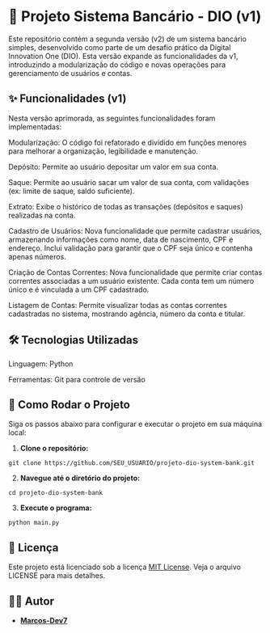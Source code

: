 # 🏦 Projeto Sistema Bancário - DIO (v1)
Este repositório contém a segunda versão (v2) de um sistema bancário simples, desenvolvido como parte de um desafio prático da Digital Innovation One (DIO). Esta versão expande as funcionalidades da v1, introduzindo a modularização do código e novas operações para gerenciamento de usuários e contas.

## ✨ Funcionalidades (v1)
Nesta versão aprimorada, as seguintes funcionalidades foram implementadas:

Modularização: O código foi refatorado e dividido em funções menores para melhorar a organização, legibilidade e manutenção.

Depósito: Permite ao usuário depositar um valor em sua conta.

Saque: Permite ao usuário sacar um valor de sua conta, com validações (ex: limite de saque, saldo suficiente).

Extrato: Exibe o histórico de todas as transações (depósitos e saques) realizadas na conta.

Cadastro de Usuários: Nova funcionalidade que permite cadastrar usuários, armazenando informações como nome, data de nascimento, CPF e endereço. Inclui validação para garantir que o CPF seja único e contenha apenas números.

Criação de Contas Correntes: Nova funcionalidade que permite criar contas correntes associadas a um usuário existente. Cada conta tem um número único e é vinculada a um CPF cadastrado.

Listagem de Contas: Permite visualizar todas as contas correntes cadastradas no sistema, mostrando agência, número da conta e titular.

## 🛠️ Tecnologias Utilizadas
Linguagem: Python

Ferramentas: Git para controle de versão

## 🚀 Como Rodar o Projeto
Siga os passos abaixo para configurar e executar o projeto em sua máquina local:

1. **Clone o repositório:**
```
git clone https://github.com/SEU_USUARIO/projeto-dio-system-bank.git
```
2. **Navegue até o diretório do projeto:**
```
cd projeto-dio-system-bank
```
3. **Execute o programa:**
```
python main.py
```
## 📄 Licença
Este projeto está licenciado sob a licença [MIT License](https://opensource.org/licenses/MIT). Veja o arquivo LICENSE para mais detalhes.

## 🧑‍💻 Autor
* **[Marcos-Dev7](https://github.com/Marcos-Dev7)**

